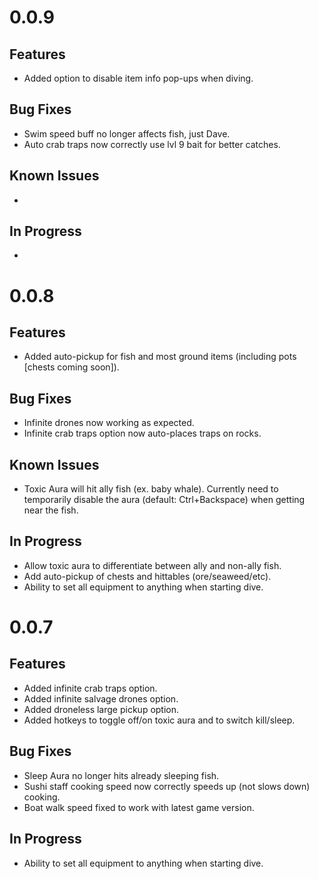 ﻿# 0.0.9

## Features
- Added option to disable item info pop-ups when diving.

## Bug Fixes
- Swim speed buff no longer affects fish, just Dave.
- Auto crab traps now correctly use lvl 9 bait for better catches.

## Known Issues
- 

## In Progress
- 

# 0.0.8

## Features
- Added auto-pickup for fish and most ground items (including pots [chests coming soon]).

## Bug Fixes
- Infinite drones now working as expected.
- Infinite crab traps option now auto-places traps on rocks.

## Known Issues
- Toxic Aura will hit ally fish (ex. baby whale).  Currently need to temporarily disable the aura (default: Ctrl+Backspace) when getting near the fish.

## In Progress
- Allow toxic aura to differentiate between ally and non-ally fish.
- Add auto-pickup of chests and hittables (ore/seaweed/etc).
- Ability to set all equipment to anything when starting dive.


# 0.0.7

## Features
- Added infinite crab traps option.
- Added infinite salvage drones option.
- Added droneless large pickup option.
- Added hotkeys to toggle off/on toxic aura and to switch kill/sleep.

## Bug Fixes
- Sleep Aura no longer hits already sleeping fish.
- Sushi staff cooking speed now correctly speeds up (not slows down) cooking.
- Boat walk speed fixed to work with latest game version.

## In Progress
- Ability to set all equipment to anything when starting dive.